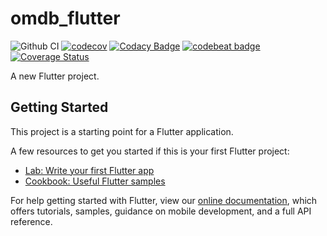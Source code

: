 # omdb_flutter

![Github CI](https://github.com/rafaelmeteoro/omdb-flutter/actions/workflows/flutter-ci.yml/badge.svg?branch=main)
[![codecov](https://codecov.io/gh/rafaelmeteoro/omdb-flutter/branch/main/graph/badge.svg?token=0MOKJSGOJ4)](https://codecov.io/gh/rafaelmeteoro/omdb-flutter)
[![Codacy Badge](https://app.codacy.com/project/badge/Grade/828678c44517445fa4eec790fa8cb58d)](https://www.codacy.com/gh/rafaelmeteoro/omdb-flutter/dashboard?utm_source=github.com&amp;utm_medium=referral&amp;utm_content=rafaelmeteoro/omdb-flutter&amp;utm_campaign=Badge_Grade)
[![codebeat badge](https://codebeat.co/badges/bcedc732-e83d-4b66-86cc-7784917c27a2)](https://codebeat.co/projects/github-com-rafaelmeteoro-omdb-flutter-main)
[![Coverage Status](https://coveralls.io/repos/github/rafaelmeteoro/omdb-flutter/badge.svg?branch=main)](https://coveralls.io/github/rafaelmeteoro/omdb-flutter?branch=main)

A new Flutter project.

## Getting Started

This project is a starting point for a Flutter application.

A few resources to get you started if this is your first Flutter project:

- [Lab: Write your first Flutter app](https://flutter.dev/docs/get-started/codelab)
- [Cookbook: Useful Flutter samples](https://flutter.dev/docs/cookbook)

For help getting started with Flutter, view our
[online documentation](https://flutter.dev/docs), which offers tutorials,
samples, guidance on mobile development, and a full API reference.
